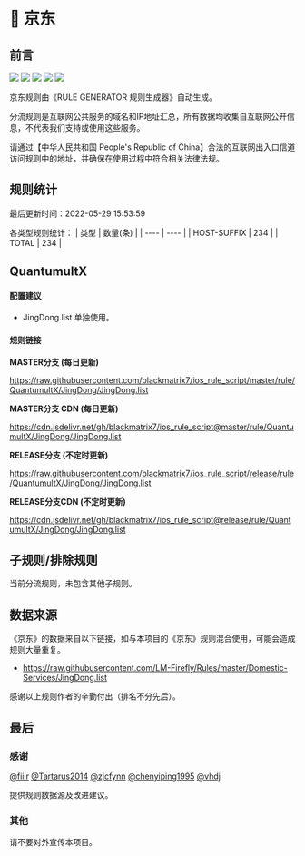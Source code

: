# 🧸 京东

## 前言

![](https://shields.io/badge/-移除重复规则-ff69b4) ![](https://shields.io/badge/-DOMAIN与DOMAIN--SUFFIX合并-green) ![](https://shields.io/badge/-DOMAIN--SUFFIX间合并-critical) ![](https://shields.io/badge/-DOMAIN--SUFFIX与DOMAIN--KEYWORD合并-blue) ![](https://shields.io/badge/-IP--CIDR(6)合并-blueviolet) 

京东规则由《RULE GENERATOR 规则生成器》自动生成。

分流规则是互联网公共服务的域名和IP地址汇总，所有数据均收集自互联网公开信息，不代表我们支持或使用这些服务。

请通过【中华人民共和国 People's Republic of China】合法的互联网出入口信道访问规则中的地址，并确保在使用过程中符合相关法律法规。

## 规则统计

最后更新时间：2022-05-29 15:53:59

各类型规则统计：
| 类型 | 数量(条)  | 
| ---- | ----  |
| HOST-SUFFIX | 234  | 
| TOTAL | 234  | 


## QuantumultX 

#### 配置建议
- JingDong.list 单独使用。

#### 规则链接
**MASTER分支 (每日更新)**

https://raw.githubusercontent.com/blackmatrix7/ios_rule_script/master/rule/QuantumultX/JingDong/JingDong.list

**MASTER分支 CDN (每日更新)**

https://cdn.jsdelivr.net/gh/blackmatrix7/ios_rule_script@master/rule/QuantumultX/JingDong/JingDong.list

**RELEASE分支 (不定时更新)**

https://raw.githubusercontent.com/blackmatrix7/ios_rule_script/release/rule/QuantumultX/JingDong/JingDong.list

**RELEASE分支CDN (不定时更新)**

https://cdn.jsdelivr.net/gh/blackmatrix7/ios_rule_script@release/rule/QuantumultX/JingDong/JingDong.list

## 子规则/排除规则


当前分流规则，未包含其他子规则。

## 数据来源

《京东》的数据来自以下链接，如与本项目的《京东》规则混合使用，可能会造成规则大量重复。

- https://raw.githubusercontent.com/LM-Firefly/Rules/master/Domestic-Services/JingDong.list


感谢以上规则作者的辛勤付出（排名不分先后）。

## 最后

### 感谢

[@fiiir](https://github.com/fiiir) [@Tartarus2014](https://github.com/Tartarus2014) [@zjcfynn](https://github.com/zjcfynn) [@chenyiping1995](https://github.com/chenyiping1995) [@vhdj](https://github.com/vhdj)

提供规则数据源及改进建议。

### 其他

请不要对外宣传本项目。